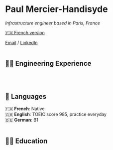 # Paul Mercier-Handisyde

_Infrastructure engineer based in Paris, France_ <br>

[🇫🇷 French version](./fr.md) <br>

[Email](mailto:hello@handisyde.com) / [LinkedIn](https://www.linkedin.com/in/handisyde/)
<br><br>

## 👨‍💻 Engineering Experience

<br><br>

## 💬 Languages

🇫🇷 **French**: Native <br>
🇬🇧 **English**: TOEIC score 985, practice everyday <br>
🇩🇪 **German**: B1
<br><br>

## 👨‍🎓 Education

<br><br>
